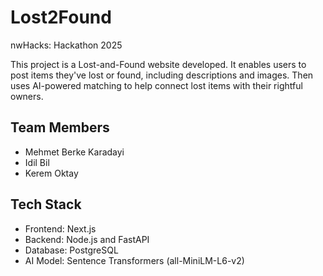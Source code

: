 # Lost2Found
nwHacks: Hackathon 2025

This project is a Lost-and-Found website developed. It enables users to post items they've lost or found, including descriptions and images. Then uses AI-powered matching to help connect lost items with their rightful owners.

## Team Members
- Mehmet Berke Karadayi
- Idil Bil
- Kerem Oktay

## Tech Stack
- Frontend: Next.js
- Backend: Node.js and FastAPI
- Database: PostgreSQL
- AI Model: Sentence Transformers (all-MiniLM-L6-v2)
